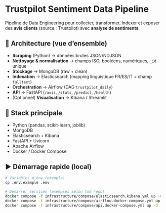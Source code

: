 # Trustpilot Sentiment Data Pipeline

Pipeline de Data Engineering pour collecter, transformer, indexer et exposer des **avis clients** (source : Trustpilot) avec **analyse de sentiments**.

## 🧱 Architecture (vue d’ensemble)
- **Scraping** (Python) → données brutes JSON/NDJSON  
- **Nettoyage & normalisation** → champs ISO, booléens, numériques, `_id` unique  
- **Stockage** → MongoDB (raw + clean)  
- **Indexation** → Elasticsearch (mapping linguistique FR/ES/IT + champ `fulltext`)  
- **Orchestration** → Airflow (DAG `trustpilot_daily`)  
- **API** → FastAPI (`/avis`, `/stats`, `/predict`, `/health`)  
- (Optionnel) **Visualisation** → Kibana / Streamlit

## 🧰 Stack principale
- Python (pandas, scikit-learn, joblib)
- MongoDB
- Elasticsearch + Kibana
- FastAPI + Uvicorn
- Apache Airflow
- Docker / Docker Compose

## ▶️ Démarrage rapide (local)
```bash
# Variables d'env (exemple)
cp .env.example .env

# Démarrer services (exemples selon ton repo)
docker compose -f infrastructure/compose/elasticsearch.kibana.yml up -d
docker compose -f infrastructure/compose/airflow.docker-compose.yml up -d
docker compose -f infrastructure/compose/api.docker-compose.yml up -d

